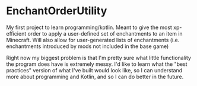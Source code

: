 # EnchantOrderUtility
My first project to learn programming/kotlin. 
Meant to give the most xp-efficient order to apply a user-defined set of enchantments to an item in Minecraft. 
Will also allow for user-generated lists of enchantments (i.e. enchantments introduced by mods not included in the base game)


Right now my biggest problem is that I'm pretty sure what little functionality the program does have is extremely messy. I'd like to learn what the "best practices" version of what I've built would look like, so I can understand more about programming and Kotlin, and so I can do better in the future.
